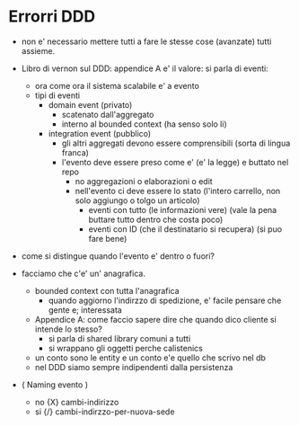 # Errorri DDD

- non e' necessario mettere tutti a fare le stesse cose (avanzate) tutti assieme.
- Libro di vernon sul DDD: appendice A e' il valore: si parla di eventi:
    - ora come ora il sistema scalabile e' a evento
    - tipi di eventi
        - domain event (privato)
            - scatenato dall'aggregato
            - interno al bounded context (ha senso solo li)
        - integration event (pubblico)
            - gli altri aggregati devono essere comprensibili (sorta di lingua franca)
            - l'evento deve essere preso come e' (e' la legge) e buttato nel repo
                - no aggregazioni o elaborazioni o edit
                - nell'evento ci deve essere lo stato (l'intero carrello, non solo aggiungo o tolgo un articolo)
                    - eventi con tutto (le informazioni vere) (vale la pena buttare tutto dentro che costa poco)
                    - eventi con ID (che il destinatario si recupera) (si puo fare bene)

- come si distingue quando l'evento e' dentro o fuori?
- facciamo che c'e' un' anagrafica.
    - bounded context con tutta l'anagrafica
        - quando aggiorno l'indirzzo di spedizione, e' facile pensare che gente e; interessata
    - Appendice A: come faccio sapere dire che quando dico cliente si intende lo stesso?
        - si parla di shared library comuni a tutti
        - si wrappano gli oggetti perche calistenics
    - un conto sono le entity e un conto e'e quello che scrivo nel db
    - nel DDD siamo sempre indipendenti dalla persistenza
    
- ( Naming evento )
    - no {X} cambi-indirizzo
    - si {/} cambi-indirzzo-per-nuova-sede